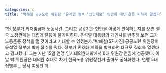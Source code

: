 ```yaml
---
categories: c
title: "박해철 공공노련 위원장 “윤석열 정부 ‘입맛대로’ 민영화 대립·갈등 피하지 않겠다”"
---
```

“현 정부가 최저임금과 노동시간, 그리고 공공기관 현안을 어떻게 인식하는지를 보면 결국 노정관계는 대립과 갈등이 불가피하다. 윤석열 대통령의 개인사를 반추해 보면 그가 노동존중 정책을 펼 것이라고 기대할 수 있겠는가.”박해철(57·사진) 공공노련 위원장이 윤석열 정부에 박한 점수를 줬다. 정부가 민영화 계획을 발표하면 대규모 집회를 열겠다고 경고했다. 그는 지난 15일 연맹 임시대의원대회에서 6대 위원장 연임에 성공했다. 이날 박 위원장은 대의원 추대로 차기 한국노총 위원장선거 출마도 공식화했다. 연맹 5대 집행부는 당시 여당인 더